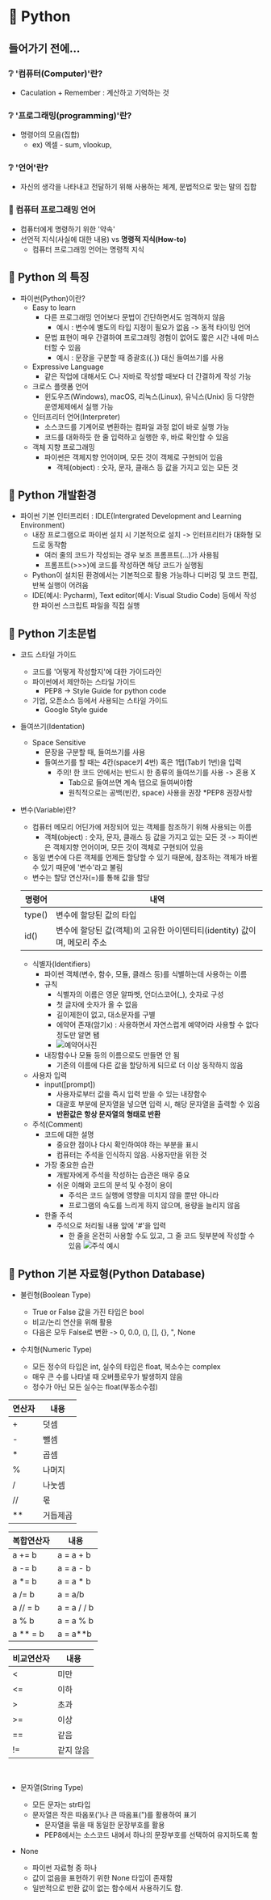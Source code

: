 #  📘 Python

## 들어가기 전에...

### ❔ '컴퓨터(Computer)'란?
- Caculation + Remember : 계산하고 기억하는 것

### ❔ '프로그래밍(programming)'란?
- 명령어의 모음(집합)
    - ex) 엑셀 - sum, vlookup, 

### ❔ '언어'란?
- 자신의 생각을 나타내고 전달하기 위해 사용하는 체계, 문법적으로 맞는 말의 집합

### 🚩 컴퓨터 프로그래밍 언어
- 컴퓨터에게 명령하기 위한 '약속'
- 선언적 지식(사실에 대한 내용) vs **명령적 지식(How-to)**
    - 컴퓨터 프로그래밍 언어는 명령적 지식

## 📑 Python 의 특징
- 파이썬(Python)이란?
    - Easy to learn
        - 다른 프로그래밍 언어보다 문법이 간단하면서도 엄격하지 않음
            - 예시 : 변수에 별도의 타입 지정이 필요가 없음 -> 동적 타이밍 언어
        - 문법 표현이 매우 간결하여 프로그래밍 경험이 없어도 짧은 시간 내에 마스터할 수 있음
            - 예시 : 문장을 구분할 때 중괄호({.}) 대신 들여쓰기를 사용
    - Expressive Language
        - 같은 작업에 대해서도 C나 자바로 작성할 때보다 더 간결하게 작성 가능
    - 크로스 플랫폼 언어
        - 윈도우즈(Windows), macOS, 리눅스(Linux), 유닉스(Unix) 등 다양한 운영체제에서 실행 가능
    - 인터프리터 언어(Interpreter)
        - 소스코드를 기계어로 변환하는 컴파일 과정 없이 바로 실행 가능
        - 코드를 대화하듯 한 줄 입력하고 실행한 후, 바로 확인할 수 있음
    - 객체 지향 프로그래밍
        - 파이썬은 객체지향 언어이며, 모든 것이 객체로 구현되어 있음
            - 객체(object) : 숫자, 문자, 클래스 등 값을 가지고 있는 모든 것

## 📑 Python 개발환경
- 파이썬 기본 인터프리터 : IDLE(Intergrated Development and Learning Environment)
    - 내장 프로그램으로 파이썬 설치 시 기본적으로 설치 -> 인터프리터가 대화형 모드로 동작함
        - 여러 줄의 코드가 작성되는 경우 보조 프롬프트(...)가 사용됨
        - 프롬프트(>>>)에 코드를 작성하면 해당 코드가 실행됨
    - Python이 설치된 환경에서는 기본적으로 활용 가능하나 디버깅 및 코드 편집, 반복 실행이 어려움
    - IDE(예시: Pycharm), Text editor(예시: Visual Studio Code) 등에서 작성한 파이썬 스크립트 파일을 직접 실행

## 📑 Python 기초문법
- 코드 스타일 가이드
    - 코드를 '어떻게 작성할지'에 대한 가이드라인
    - 파이썬에서 제안하는 스타일 가이드
        - PEP8 -> Style Guide for python code
    - 기업, 오픈소스 등에서 사용되는 스타일 가이드
        - Google Style guide
- 들여쓰기(Identation)
    - Space Sensitive
        - 문장을 구분할 때, 들여쓰기를 사용
        - 들여쓰기를 할 때는 4칸(space키 4번) 혹은 1탭(Tab키 1번)을 입력
            - 주의! 한 코드 안에서는 반드시 한 종류의 들여쓰기를 사용 -> 혼용 X
                - Tab으로 들여쓰면 계속 탭으로 들여써야함
                - 원칙적으로는 공백(빈칸, space) 사용을 권장 *PEP8 권장사항
- 변수(Variable)란?
    - 컴퓨터 메모리 어딘가에 저장되어 있는 객체를 참조하기 위해 사용되는 이름
        - 객체(object) : 숫자, 문자, 클래스 등 값을 가지고 있는 모든 것 -> 파이썬은 객체지향 언어이며, 모든 것이 객체로 구현되어 있음
    - 동일 변수에 다른 객체를 언제든 할당할 수 있기 때문에, 참조하는 객체가 바뀔 수 있기 때문에 '변수'라고 불림
    - 변수는 할당 연산자(=)를 통해 값을 할당

    | 명령어 | 내역 |
    | ----- | ---- |
    | type() | 변수에 할당된 값의 타입 |
    | id()  | 변수에 할당된 값(객체)의 고유한 아이덴티티(identity) 값이며, 메모리 주소|  

    - 식별자(Identifiers)
        - 파이썬 객체(변수, 함수, 모듈, 클래스 등)를 식별하는데 사용하는 이름
        - 규칙
            - 식별자의 이름은 영문 알파벳, 언더스코어(_), 숫자로 구성
            - 첫 글자에 숫자가 올 수 없음
            - 길이제한이 없고, 대소문자를 구별
            - 에약어 존재(암기x) : 사용하면서 자연스럽게 예약어라 사용할 수 없다 정도만 알면 됌
            - ![예약어사진](%ED%8C%8C%EC%9D%B4%EC%8D%AC%EC%98%88%EC%95%BD%EC%96%B4.png)
        - 내장함수나 모듈 등의 이름으로도 만들면 안 됨
            - 기존의 이름에 다른 값을 할당하게 되므로 더 이상 동작하지 않음
    - 사용자 입력
        - input([prompt])
            - 사용자로부터 값을 즉시 입력 받을 수 있는 내장함수
            - 대괄호 부분에 문자열을 넣으면 입력 시, 해당 문자열을 출력할 수 있음
            - **반환값은 항상 문자열의 형태로 반환**
    - 주석(Comment)
        - 코드에 대한 설명
            - 중요한 점이나 다시 확인하여야 하는 부분을 표시
            - 컴퓨터는 주석을 인식하지 않음. 사용자만을 위한 것
        - 가장 중요한 습관
            - 개발자에게 주석을 작성하는 습관은 매우 중요
            - 쉬운 이해와 코드의 분석 및 수정이 용이
                - 주석은 코드 실행에 영향을 미치지 않을 뿐만 아니라
                - 프로그램의 속도를 느리게 하지 않으며, 용량을 늘리지 않음
        - 한줄 주석
            - 주석으로 처리될 내용 앞에 '#'을 입력
                - 한 줄을 온전히 사용할 수도 있고, 그 줄 코드 뒷부분에 작성할 수 있음
                ![주석 예시](%EC%A3%BC%EC%84%9D%EC%98%88%EC%8B%9C.png)
## 📑 Python 기본 자료형(Python Database)
- 불린형(Boolean Type) 
    - True or False 값을 가진 타입은 bool 
    - 비교/논리 연산을 위해 활용
    - 다음은 모두 False로 변환 -> 0, 0.0, (), [], {}, ", None

- 수치형(Numeric Type)
    - 모든 정수의 타입은 int, 실수의 타입은 float, 복소수는 complex
    - 매우 큰 수를 나타낼 때 오버플로우가 발생하지 않음
    - 정수가 아닌 모든 실수는 float(부동소수점)

| 연산자 | 내용 |   
| ---- | ---- | 
| + | 덧셈 |
| - | 뺄셈 |
| * | 곱셈 |
| % | 나머지 |
| / | 나눗셈 |
| // | 몫 |
| ** | 거듭제곱 |

| 복합연산자 | 내용 |
| ----- | ---- |
| a += b | a = a + b |
| a -= b | a = a - b |
| a *= b | a = a * b |
| a /= b | a = a/b |
| a // = b | a = a / / b |
| a % b | a = a % b |
| a ** = b | a = a**b |

| 비교연산자 | 내용 |
| ----- | ---- |
| < | 미만 |
| <= | 이하 |
| > | 초과 |
| >= | 이상 |
| == | 같음 |
| != | 같지 않음 |

<br>

- 문자열(String Type)
    - 모든 문자는 str타입
    - 문자열은 작은 따옴포(')나 큰 따옴표(")를 활용하여 표기
        - 문자열을 묶을 때 동일한 문장부호를 활용
        - PEP8에서는 소스코드 내에서 하나의 문장부호를 선택하여 유지하도록 함

- None
    - 파이썬 자료형 중 하나
    - 값이 없음을 표현하기 위한 None 타입이 존재함
    - 일반적으로 반환 값이 없는 함수에서 사용하기도 함.



        